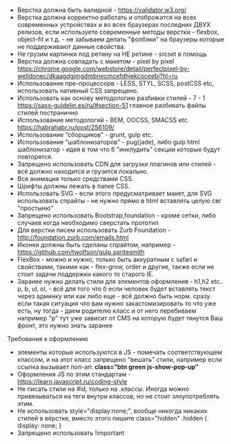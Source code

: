 - Верстка должна быть валидной - https://validator.w3.org/  
- Верстка должна корректно работать и отоброжатся на всех современных устройствах и во всех браузерах последних ДВУХ релизов, если используете современные методы верстки - flexbox, object-fit и т.д. - не забываем делать "фолбэки" на браузеры которые не поддерживают данные свойства.
- Не грузим картинки под ретину на НЕ ретине - srcset в помощь
- Верстка должна совпадать с макетом - pixel by pixel https://chrome.google.com/webstore/detail/perfectpixel-by-welldonec/dkaagdgjmgdmbnecmcefdhjekcoceebi?hl=ru
- Использование пре-процессорв - LESS, STYL, SCSS, postCSS etc, использовать нативный CSS запрещено.
- Использовать как основу методологию разбивки стилей - 7 - 1
	https://sass-guidelin.es/ru/#section-51
	главное разбивать файлы стилей постранично
- Использование методологий - BEM, OOCSS, SMACSS etc.
https://habrahabr.ru/post/256109/
- Использование “сборщиков” - grunt, gulp etc.
- Использование “шаблонизаторов” - pug(jade), либо gulp html шаблонизатор - идея в том что б "инклудить" секции которые будут повторятся.
- Запрещено использовать CDN для загрузки плагинов или стилей - всё должно находится и грузится локально.
- Вся анимация только средствами CSS.
- Шрифты должны лежать в папке CSS.
- Использовать SVG - если этого предусматривает макет, для SVG использовать спрайты - не нужно прямо в html вставлять целую свг "простыню"
- Запрещено использовать Bootstrap,foundation - кроме сетки, либо случаев когда необходимо сверстать прототип
- Для верстки писем использовать Zurb Foundation - http://foundation.zurb.com/emails.html
- Иконки должны быть сделаны спрайтом, например - https://github.com/twolfson/gulp.spritesmith
- FlexBox - можно и нужно, только быть аккуратным с safari и свойствами, такими как - flex-grow, order и другие, также если не стоит задачи поддержки какого то старого IE.
- Заранее нужно делать стили для элементов оформления - h1,h2 etc.. p, b, ul, ol, - всё для того что б если человек будет вставлять текст через админку или как либо еще - всё должно быть норм. сразу. если такая ситуация что вам нужно закастомизировать то что уже есть, ну тогда - даем родителю класс и от него перебиваем например "p" тут уже зависит от CMS на которую будет тянутся Ваш фронт, это нужно знать заранее

Требования к оформлению

- элементы которые используются в JS - помечать соответствующем классом, и на этот класс запрещено “вешать” стили, например если ссылка вызывает поп-ап: <b>class=”btn green js-show-pop-up”</b>
- Оформления JS по этим стандартам - https://learn.javascript.ru/coding-style  
- Не писать стили на #id, только на .классы. Иногда можно привязываться на теги внутри классов, но не стоит злоупотреблять этим.
- Не использовать style="display:none;", вообще никогда никаких стилей в вёрстке, вместо этого пишите class="hidden"
.hidden {
  display: none;
}
- Запрещено использовать !important

